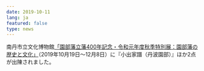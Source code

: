 ```yaml
---
date: 2019-10-11
lang: ja
featured: false
type: news
---
```

南丹市立文化博物館<a href="http://www.be.city.nantan.kyoto.jp/hakubutukan/tenji_kikaku/2019/19sonobe.pdf" target="_blank">「園部藩立藩400年記念・令和元年度秋季特別展：園部藩の歴史と文化」</a>（2019年10月19日～12月8日）に『小出家譜（丹波園部）』ほか2点が出陳されました。
